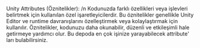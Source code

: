Unity Attributes (Öznitelikler): /n
Kodunuzda farklı özellikleri veya işlevleri belirtmek için kullanılan özel işaretleyicilerdir. Bu öznitelikler genellikle Unity Editor ve runtime davranışlarını özelleştirmek veya kolaylaştırmak için kullanılır. Öznitelikler, kodunuzu daha okunabilir, düzenli ve etkileşimli hale getirmeye yardımcı olur. Bu depoda en çok işinize yarayabilecek attribute' ları bulabilirsiniz.
